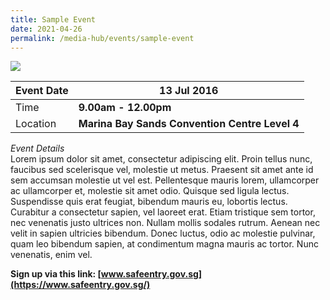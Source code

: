 ```yaml
---
title: Sample Event
date: 2021-04-26
permalink: /media-hub/events/sample-event
---
```

![](/images/hero-banner.png)


| Event Date | **13 Jul 2016**| 
| -------- | -------- |
| Time   |**9.00am - 12.00pm**  | 
| Location   |**Marina Bay Sands Convention Centre Level 4**  | 

*Event Details*<br>
Lorem ipsum dolor sit amet, consectetur adipiscing elit. Proin tellus nunc, faucibus sed scelerisque vel, molestie ut metus. Praesent sit amet ante id sem accumsan molestie ut vel est. Pellentesque mauris lorem, ullamcorper ac ullamcorper et, molestie sit amet odio. Quisque sed ligula lectus. Suspendisse quis erat feugiat, bibendum mauris eu, lobortis lectus. Curabitur a consectetur sapien, vel laoreet erat. Etiam tristique sem tortor, nec venenatis justo ultrices non. Nullam mollis sodales rutrum. Aenean nec velit in sapien ultricies bibendum. Donec luctus, odio ac molestie pulvinar, quam leo bibendum sapien, at condimentum magna mauris ac tortor. Nunc venenatis, enim vel.

**Sign up via this link: [www.safeentry.gov.sg](https://www.safeentry.gov.sg/)**